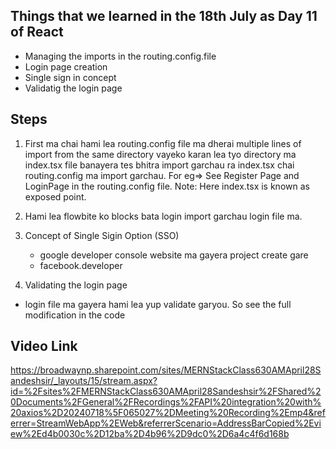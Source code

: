 ## Things that we learned in the 18th July as Day 11 of React
- Managing the imports in the routing.config.file
- Login page creation
- Single sign in concept
- Validatig the login page


## Steps
1. First ma chai hami lea routing.config file ma dherai multiple lines of import from the same directory vayeko karan lea tyo directory ma index.tsx file banayera tes bhitra import garchau ra index.tsx chai routing.config ma import garchau. For eg=> See Register Page and LoginPage in the routing.config file.
Note: Here index.tsx is known as exposed point.


2. Hami lea flowbite ko blocks bata login import garchau login file ma.

3. Concept of Single Sigin Option (SSO)
    - google developer console website ma gayera project create gare
    - facebook.developer

4. Validating the login page
- login file ma gayera hami lea yup validate garyou. So see the full modification in the code


## Video Link
https://broadwaynp.sharepoint.com/sites/MERNStackClass630AMApril28Sandeshsir/_layouts/15/stream.aspx?id=%2Fsites%2FMERNStackClass630AMApril28Sandeshsir%2FShared%20Documents%2FGeneral%2FRecordings%2FAPI%20integration%20with%20axios%2D20240718%5F065027%2DMeeting%20Recording%2Emp4&referrer=StreamWebApp%2EWeb&referrerScenario=AddressBarCopied%2Eview%2Ed4b0030c%2D12ba%2D4b96%2D9dc0%2D6a4c4f6d168b